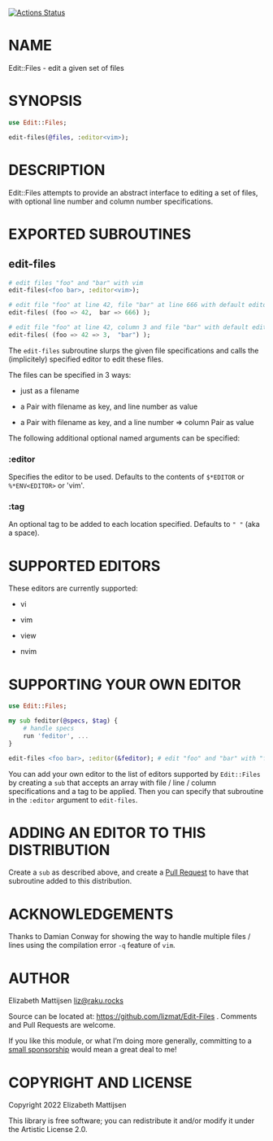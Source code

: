 [![Actions Status](https://github.com/lizmat/Edit-Files/actions/workflows/test.yml/badge.svg)](https://github.com/lizmat/Edit-Files/actions)

NAME
====

Edit::Files - edit a given set of files

SYNOPSIS
========

```raku
use Edit::Files;

edit-files(@files, :editor<vim>);
```

DESCRIPTION
===========

Edit::Files attempts to provide an abstract interface to editing a set of files, with optional line number and column number specifications.

EXPORTED SUBROUTINES
====================

edit-files
----------

```raku
# edit files "foo" and "bar" with vim
edit-files(<foo bar>, :editor<vim>);

# edit file "foo" at line 42, file "bar" at line 666 with default editor
edit-files( (foo => 42,  bar => 666) );

# edit file "foo" at line 42, column 3 and file "bar" with default editor
edit-files( (foo => 42 => 3,  "bar") );
```

The `edit-files` subroutine slurps the given file specifications and calls the (implicitely) specified editor to edit these files.

The files can be specified in 3 ways:

  * just as a filename

  * a Pair with filename as key, and line number as value

  * a Pair with filename as key, and a line number => column Pair as value

The following additional optional named arguments can be specified:

### :editor

Specifies the editor to be used. Defaults to the contents of `$*EDITOR` or `%*ENV<EDITOR>` or 'vim'.

### :tag

An optional tag to be added to each location specified. Defaults to `" "` (aka a space).

SUPPORTED EDITORS
=================

These editors are currently supported:

  * vi

  * vim

  * view

  * nvim

SUPPORTING YOUR OWN EDITOR
==========================

```raku
use Edit::Files;

my sub feditor(@specs, $tag) {
    # handle specs
    run 'feditor', ...
}

edit-files <foo bar>, :editor(&feditor); # edit "foo" and "bar" with "feditor"
```

You can add your own editor to the list of editors supported by `Edit::Files` by creating a `sub` that accepts an array with file / line / column specifications and a tag to be applied. Then you can specify that subroutine in the `:editor` argument to `edit-files`.

ADDING AN EDITOR TO THIS DISTRIBUTION
=====================================

Create a `sub` as described above, and create a [Pull Request](https://github.com/lizmat/Edit-Files/pulls) to have that subroutine added to this distribution.

ACKNOWLEDGEMENTS
================

Thanks to Damian Conway for showing the way to handle multiple files / lines using the compilation error `-q` feature of `vim`.

AUTHOR
======

Elizabeth Mattijsen <liz@raku.rocks>

Source can be located at: https://github.com/lizmat/Edit-Files . Comments and Pull Requests are welcome.

If you like this module, or what I’m doing more generally, committing to a [small sponsorship](https://github.com/sponsors/lizmat/) would mean a great deal to me!

COPYRIGHT AND LICENSE
=====================

Copyright 2022 Elizabeth Mattijsen

This library is free software; you can redistribute it and/or modify it under the Artistic License 2.0.

